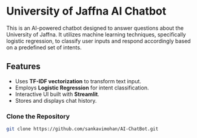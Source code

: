 # University of Jaffna AI Chatbot

This is an AI-powered chatbot designed to answer questions about the University of Jaffna. It utilizes machine learning techniques, specifically logistic regression, to classify user inputs and respond accordingly based on a predefined set of intents.

## Features

- Uses **TF-IDF vectorization** to transform text input.
- Employs **Logistic Regression** for intent classification.
- Interactive UI built with **Streamlit**.
- Stores and displays chat history.

### Clone the Repository

```sh
git clone https://github.com/sankavimohan/AI-ChatBot.git
```

